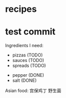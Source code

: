 # recipes

# test commit

Ingredients I need:
- pizzas (TODO)
- sauces (TODO)
- spreads (TODO)
+ pepper (DONE)
+ salt (DONE)

Asian food:
宫保鸡丁
野生菌
